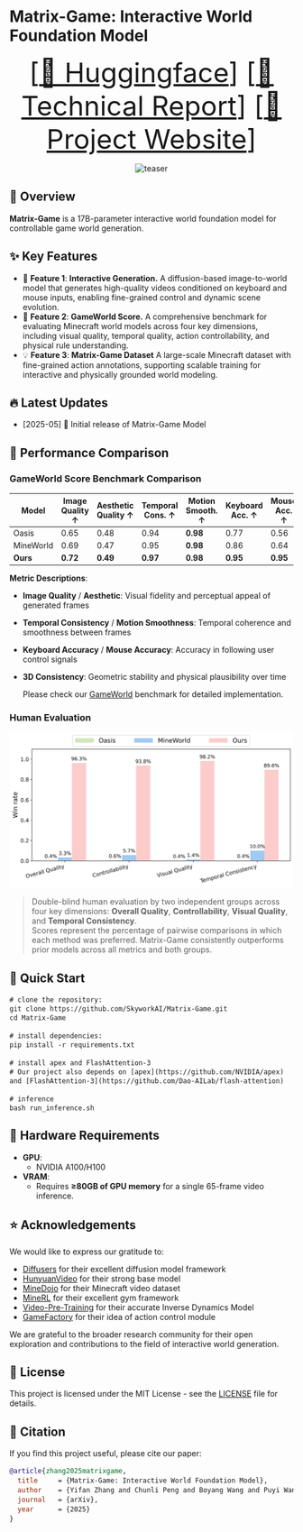 <!-- markdownlint-disable first-line-h1 -->
<!-- markdownlint-disable html -->
<!-- markdownlint-disable no-duplicate-header -->

# Matrix-Game: Interactive World Foundation Model
<font size=7><div align='center' >  [[🤗 Huggingface](https://huggingface.co/Skywork/Matrix-Game)] [[📖 Technical Report](https://github.com/SkyworkAI/Matrix-Game/blob/main/assets/report.pdf)] [[🚀 Project Website](https://matrix-game-homepage.github.io/)] </div></font>

<div align="center">
  <img src="assets/videos/demo.gif" alt="teaser" />
</div>

## 📝 Overview
**Matrix-Game** is a 17B-parameter interactive world foundation model for controllable game world generation.

## ✨ Key Features

- 🎯 **Feature 1**: **Interactive Generation.**  A diffusion-based image-to-world model that generates high-quality videos conditioned on keyboard and mouse inputs, enabling fine-grained control and dynamic scene evolution.
- 🚀 **Feature 2**: **GameWorld Score.** A comprehensive benchmark for evaluating Minecraft world models across four key dimensions, including visual quality, temporal quality, action controllability, and physical rule understanding. 
- 💡 **Feature 3**: **Matrix-Game Dataset** A large-scale Minecraft dataset with fine-grained action annotations, supporting scalable training for interactive and physically grounded world modeling.

## 🔥 Latest Updates

* [2025-05] 🎉 Initial release of Matrix-Game Model

## 🚀 Performance Comparison
### GameWorld Score Benchmark Comparison

| Model     | Image Quality ↑ | Aesthetic Quality ↑ | Temporal Cons. ↑ | Motion Smooth. ↑ | Keyboard Acc. ↑ | Mouse Acc. ↑ | 3D Cons. ↑ |
|-----------|------------------|-------------|-------------------|-------------------|------------------|---------------|-------------|
| Oasis     | 0.65             | 0.48        | 0.94              | **0.98**          | 0.77             | 0.56          | 0.56        |
| MineWorld | 0.69             | 0.47        | 0.95              | **0.98**          | 0.86             | 0.64          | 0.51        |
| **Ours**  | **0.72**         | **0.49**    | **0.97**          | **0.98**          | **0.95**         | **0.95**      | **0.76**    |

**Metric Descriptions**:

- **Image Quality** / **Aesthetic**: Visual fidelity and perceptual appeal of generated frames  
- **Temporal Consistency** / **Motion Smoothness**: Temporal coherence and smoothness between frames  
- **Keyboard Accuracy** / **Mouse Accuracy**: Accuracy in following user control signals  
- **3D Consistency**: Geometric stability and physical plausibility over time

  Please check our [GameWorld](https://github.com/SkyworkAI/Matrix-Game/tree/main/GameWorldScore) benchmark for detailed implementation.

### Human Evaluation

![Human Win Rate](assets/imgs/human_win_rate.png)

> Double-blind human evaluation by two independent groups across four key dimensions: **Overall Quality**, **Controllability**, **Visual Quality**, and **Temporal Consistency**.  
> Scores represent the percentage of pairwise comparisons in which each method was preferred. Matrix-Game consistently outperforms prior models across all metrics and both groups.


## 🚀 Quick Start

```
# clone the repository:
git clone https://github.com/SkyworkAI/Matrix-Game.git
cd Matrix-Game

# install dependencies:
pip install -r requirements.txt

# install apex and FlashAttention-3
# Our project also depends on [apex](https://github.com/NVIDIA/apex) and [FlashAttention-3](https://github.com/Dao-AILab/flash-attention)

# inference
bash run_inference.sh
```


## 🔧 Hardware Requirements
- **GPU**:
  - NVIDIA A100/H100
- **VRAM**:
  - Requires **≥80GB of GPU memory** for a single 65-frame video inference.


## ⭐ Acknowledgements

We would like to express our gratitude to:

- [Diffusers](https://github.com/huggingface/diffusers) for their excellent diffusion model framework
- [HunyuanVideo](https://github.com/Tencent/HunyuanVideo) for their strong base model
- [MineDojo](https://minedojo.org/knowledge_base) for their Minecraft video dataset
- [MineRL](https://github.com/minerllabs/minerl) for their excellent gym framework
- [Video-Pre-Training](https://github.com/openai/Video-Pre-Training) for their accurate Inverse Dynamics Model
- [GameFactory](https://github.com/KwaiVGI/GameFactory) for their idea of action control module 

We are grateful to the broader research community for their open exploration and contributions to the field of interactive world generation.

## 📄 License

This project is licensed under the MIT License - see the [LICENSE](LICENSE) file for details.

## 📎 Citation
If you find this project useful, please cite our paper:
```bibtex
@article{zhang2025matrixgame,
  title     = {Matrix-Game: Interactive World Foundation Model},
  author    = {Yifan Zhang and Chunli Peng and Boyang Wang and Puyi Wang and Qingcheng Zhu and Zedong Gao and Eric Li and Yang Liu and Yahui Zhou},
  journal   = {arXiv},
  year      = {2025}
}
```
